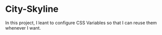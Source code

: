 # City-Skyline
In this project, I leant to configure CSS Variables so that I can reuse them whenever I want.
